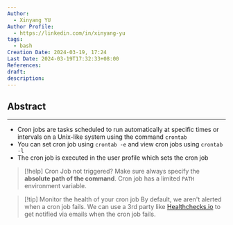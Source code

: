 ```yaml
---
Author:
  - Xinyang YU
Author Profile:
  - https://linkedin.com/in/xinyang-yu
tags:
  - bash
Creation Date: 2024-03-19, 17:24
Last Date: 2024-03-19T17:32:33+08:00
References: 
draft: 
description: 
---
```

## Abstract
---
- Cron jobs are tasks scheduled to run automatically at specific times or intervals on a Unix-like system using the command `crontab`
- You can set cron job using `crontab -e` and view cron jobs using `crontab -l`
- The cron job is executed in the user profile which sets the cron job

>[!help] Cron Job not triggered?
> Make sure always specify the **absolute path of the command**. Cron job has a limited `PATH` environment variable.

>[!tip] Monitor the health of your cron job
> By default, we aren't alerted when a cron job fails. We can use a 3rd party like [Healthchecks.io](https://healthchecks.io/) to get notified via emails when the cron job fails.